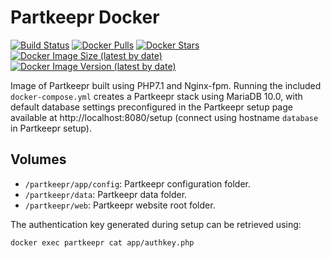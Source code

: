# Partkeepr Docker

[![Build Status](https://github.com/maksimstojkovic/docker-partkeepr/actions/workflows/docker-build.yml/badge.svg)](https://github.com/maksimstojkovic/docker-partkeepr)
[![Docker Pulls](https://img.shields.io/docker/pulls/maksimstojkovic/partkeepr)](https://hub.docker.com/repository/docker/maksimstojkovic/partkeepr)
[![Docker Stars](https://img.shields.io/docker/stars/maksimstojkovic/partkeepr)](https://hub.docker.com/repository/docker/maksimstojkovic/partkeepr)
[![Docker Image Size (latest by date)](https://img.shields.io/docker/image-size/maksimstojkovic/partkeepr)](https://hub.docker.com/repository/docker/maksimstojkovic/partkeepr)
[![Docker Image Version (latest by date)](https://img.shields.io/docker/v/maksimstojkovic/partkeepr)](https://hub.docker.com/repository/docker/maksimstojkovic/partkeepr)

Image of Partkeepr built using PHP7.1 and Nginx-fpm. Running the included `docker-compose.yml` creates a Partkeepr stack using MariaDB 10.0, with default database settings preconfigured in the Partkeepr setup page available at http://localhost:8080/setup (connect using hostname `database` in Partkeepr setup).

## Volumes

* `/partkeepr/app/config`: Partkeepr configuration folder.
* `/partkeepr/data`: Partkeepr data folder.
* `/partkeepr/web`: Partkeepr website root folder.

The authentication key generated during setup can be retrieved using:

```shell
docker exec partkeepr cat app/authkey.php
```

